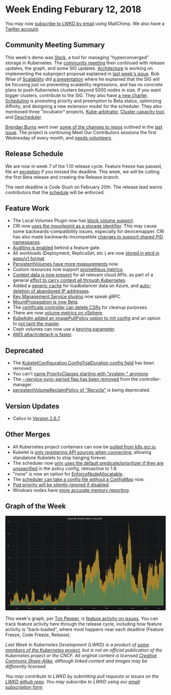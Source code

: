 # Week Ending Feburary 12, 2018

You may now [subscribe to LWKD by email](http://eepurl.com/dkBy_j) using MailChimp.  We also have a [Twitter account](https://twitter.com/LWKDNews).

## Community Meeting Summary

This week's demo was [Stork](https://github.com/libopenstorage/stork), a tool for managing "hyperconverged" storage in Kubernetes.  The [community meeting](https://docs.google.com/document/d/1VQDIAB0OqiSjIHI8AWMvSdceWhnz56jNpZrLs6o7NJY) then continued with release updates, the graph, and some SIG updates.  [Architecture](https://github.com/kubernetes/community/tree/master/sig-architecture) is working on implementing the subproject proposal explained in [last week's issue](/2018/20180205).  Bob Wise of [Scalability](https://github.com/kubernetes/community/tree/master/sig-scalability) did [a presentation](https://docs.google.com/presentation/d/1QunsQVGe4Ky570dI3hwBPH-BdD65wHkMz-g0S_fPYww/edit#slide=id.p) where he explained that the SIG will be focusing just on preventing scalability regressions, and has no concrete plans to push Kubernetes clusters beyond 5000 nodes in size.  If you want bigger clusters, contribute to the SIG. They also have [a new charter](https://github.com/kubernetes/community/pull/1607).  [Scheduling](https://github.com/kubernetes/community/tree/master/sig-scheduling) is promoting priority and preemption to Beta status, optimizing Affinity, and designing a new extension model for the scheduler.  They also mentioned three "incubator" projects, [Kube-arbitrator](https://github.com/kubernetes-incubator/kube-arbitrator), [Cluster capacity tool](https://github.com/kubernetes-incubator/cluster-capacity), and [Descheduler](https://github.com/kubernetes-incubator/descheduler).

[Brendan Burns](https://github.com/brendandburns) went over [some of the changes to repos](https://github.com/kubernetes/community/pull/1752) outlined in the [last issue](/2018/20180205).  The project is continuing Meet Our Contributors sessions the first Wednesday of every month, and [needs volunteers](https://github.com/kubernetes/community/issues/1753).

## Release Schedule

We are now in week 7 of the 1.10 release cycle.  Feature freeze has passed, file an [exception](https://github.com/kubernetes/features/blob/master/EXCEPTIONS.md) if you missed the deadline.  This week, we will be cutting the first Beta release and creating the Release branch.

The next deadline is Code Slush on February 20th.  The release lead warns contributors that the [schedule](https://github.com/kubernetes/sig-release/blob/master/releases/release-1.10/release-1.10.md) will be enforced.

## Feature Work

* The Local Volumes Plugin now has [block volume support](https://github.com/kubernetes/kubernetes/pull/59303).
* CRI now [uses the mountpoint as a storage identifier](https://github.com/kubernetes/kubernetes/pull/59475).  This may cause some backwards-compatibility issues, especially for devicemapper.  CRI has also made backwards-incompatible [changes to support shared PID namespaces](https://github.com/kubernetes/kubernetes/pull/58973).
* [Auditing is enabled](https://github.com/kubernetes/kubernetes/pull/59067) behind a feature gate.
* All workloads (Deployment, ReplicaSet, etc.) are now [stored in etcd in apps/v1 format](https://github.com/kubernetes/kubernetes/pull/58854).
* [PersistentVolumes have more measurements](https://github.com/kubernetes/kubernetes/pull/57872) now.
* Custom resources now support [prometheus metrics](https://github.com/kubernetes/kubernetes/pull/57682).
* [Context data is now present](https://github.com/kubernetes/kubernetes/pull/59287) for all relevant cloud APIs. as part of a general [effort to carry context all through Kubernetes](https://github.com/kubernetes/kubernetes/issues/815).
* Added a [generic cache](https://github.com/kubernetes/kubernetes/pull/59520) for loadbalancer data on Azure, and [auto-deletion of abandoned IP addresses](https://github.com/kubernetes/kubernetes/pull/59340).
* [Key Management Service plugins](https://github.com/kubernetes/kubernetes/pull/55684) now speak gRPC.
* [MountPropagation is now Beta](https://github.com/kubernetes/kubernetes/pull/59252).
* The [certificate controller can delete CSRs](https://github.com/kubernetes/kubernetes/pull/59375) for cleanup purposes.
* There are now [volume metrics on vSphere](https://github.com/kubernetes/kubernetes/pull/59328).
* [KubeAdm added an imagePullPolicy option to init config](https://github.com/kubernetes/kubernetes/pull/58960) and an option to [not taint the master](https://github.com/kubernetes/kubernetes/pull/55479).
* Ceph volumes can now use a [keyring parameter](https://github.com/kubernetes/kubernetes/pull/58287).
* [AWS attach/detach is faster](https://github.com/kubernetes/kubernetes/pull/56974).

## Deprecated

* The [KubeletConfiguration.ConfigTrialDuration config field](https://github.com/kubernetes/kubernetes/pull/59628) has been removed.
* You can't [name PriorityClasses starting with "system-" anymore](https://github.com/kubernetes/kubernetes/pull/59382).
* The [--service-sync-period flag has been removed](https://github.com/kubernetes/kubernetes/pull/59359) from the controller-manager.
* [persistentVolumeReclaimPolicy of "Recycle"](https://github.com/kubernetes/kubernetes/issues/59060) is being deprecated.

## Version Updates

* Calico to [Version 2.6.7](https://github.com/kubernetes/kubernetes/pull/59130).

## Other Merges

* All Kubernetes project containers can now be [pulled from k8s.gcr.io](https://github.com/kubernetes/kubernetes/pull/57824).
* Kubelet is [only registering API sources when connecting](https://github.com/kubernetes/kubernetes/pull/59276), allowing standalone Kubelets to stop hanging forever.
* The scheduler now [only uses the default predicate/prioritizer if they are unspecified](https://github.com/kubernetes/kubernetes/pull/59363) in the policy config, retroactive to 1.9.
* "none" is now an option for [EnforceNodeAllocatable](https://github.com/kubernetes/kubernetes/pull/59515).
* The [scheduler can take a config file without a ConfigMap](https://github.com/kubernetes/kubernetes/pull/59386) now.
* [Pod priority will be silently ignored if disabled](https://github.com/kubernetes/kubernetes/pull/59291).
* Windows nodes have [more accurate memory reporting](https://github.com/kubernetes/kubernetes/pull/57124).

## Graph of the Week

![issue tracking graph](/2018/images/issue_tracking.png)

This week's graph, per [Tim Pepper](https://github.com/tpepper), is [feature activity on issues](https://k8s.devstats.cncf.io/d/000000031/sig-issues?orgId=1&from=now-1y&to=now&var-period=d7&var-sig=All&var-kind=feature).  You can track feature activity here through the release cycle, including how feature activity is "back-loaded", where most happens near each deadline (Feature Freeze, Code Freeze, Release).



*Last Week In Kubernetes Development (LWKD) is a product of [some members of the Kubernetes project](/authors), but is not an official publication of the Kubernetes project or the CNCF.  All original content is licensed [Creative Commons Share-Alike](https://creativecommons.org/licenses/by-sa/4.0/legalcode), although linked content and images may be differently licensed.*

*You may contribute to LWKD by submitting pull requests or issues on the [LWKD github repo](https://github.com/lwkd/lwkd.github.io).  You may subscribe to LWKD using our [email subscription form](http://eepurl.com/dkBy_j)*
